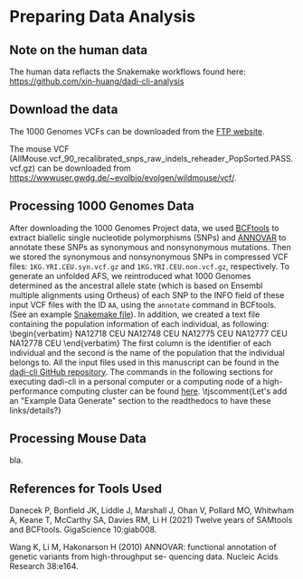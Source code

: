 # Preparing Data Analysis

## Note on the human data

The human data reflacts the Snakemake workflows found here: 
https://github.com/xin-huang/dadi-cli-analysis

## Download the data

The 1000 Genomes VCFs can be downloaded from the [FTP website](https://ftp.1000genomes.ebi.ac.uk/vol1/ftp/release/20130502/).

The mouse VCF (AllMouse.vcf_90_recalibrated_snps_raw_indels_reheader_PopSorted.PASS.vcf.gz) can be downloaded from https://wwwuser.gwdg.de/~evolbio/evolgen/wildmouse/vcf/.

## Processing 1000 Genomes Data

After downloading the 1000 Genomes Project data, we used [BCFtools](https://samtools.github.io/bcftools/) to extract biallelic single nucleotide polymorphisms (SNPs) and [ANNOVAR](https://annovar.openbioinformatics.org/en/latest/) to annotate these SNPs as synonymous and nonsynonymous mutations.
Then we stored the synonymous and nonsynonymous SNPs in compressed VCF files: `1KG.YRI.CEU.syn.vcf.gz` and `1KG.YRI.CEU.non.vcf.gz`, respectively.
To generate an unfolded AFS, we reintroduced what 1000 Genomes determined as the ancestral allele state (which is based on Ensembl multiple alignments using Ortheus) of each SNP to the INFO field of these input VCF files with the ID `AA`, using the `annotate` command in BCFtools.
(See an example [Snakemake file](https://github.com/xin-huang/dadi-cli-analysis/blob/main/workflows/step3_dfes.smk)). 
In addition, we created a text file containing the population information of each individual, as following:
\begin{verbatim}
NA12718 CEU
NA12748 CEU
NA12775 CEU
NA12777 CEU
NA12778 CEU
\end{verbatim}
The first column is the identifier of each individual and the second is the name of the population that the individual belongs to.
All the input files used in this manuscript can be found in the [dadi-cli GitHub repository](https://github.com/xin-huang/dadi-cli/tree/master/examples/data/).
The commands in the following sections for executing dadi-cli in a personal computer or a computing node of a high-performance computing cluster can be found [here](https://github.com/xin-huang/dadi-cli/blob/master/examples/dfe.smk).
\tjscomment{Let's add an "Example Data Generate" section to the readthedocs to have these links/details?}

## Processing Mouse Data

bla.

## References for Tools Used

Danecek P, Bonfield JK, Liddle J, Marshall J, Ohan V, Pollard MO, Whitwham A, Keane T, McCarthy SA, Davies RM,
Li H (2021) Twelve years of SAMtools and BCFtools. GigaScience 10:giab008.

Wang K, Li M, Hakonarson H (2010) ANNOVAR: functional annotation of genetic variants from high-throughput se-
quencing data. Nucleic Acids Research 38:e164.